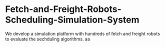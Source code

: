 # Fetch-and-Freight-Robots-Scheduling-Simulation-System
We develop a simulation platform with hundreds of fetch and freight robots to evaluate the sechduling algorithms. 
aa